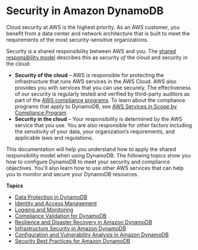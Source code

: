 # Security in Amazon DynamoDB<a name="security"></a>

Cloud security at AWS is the highest priority\. As an AWS customer, you benefit from a data center and network architecture that is built to meet the requirements of the most security\-sensitive organizations\.

Security is a shared responsibility between AWS and you\. The [shared responsibility model](https://aws.amazon.com/compliance/shared-responsibility-model/) describes this as security *of* the cloud and security *in* the cloud:
+ **Security of the cloud** – AWS is responsible for protecting the infrastructure that runs AWS services in the AWS Cloud\. AWS also provides you with services that you can use securely\. The effectiveness of our security is regularly tested and verified by third\-party auditors as part of the [AWS compliance programs](https://aws.amazon.com/compliance/programs/)\. To learn about the compliance programs that apply to DynamoDB, see [AWS Services in Scope by Compliance Program](https://aws.amazon.com/compliance/services-in-scope/)\.
+ **Security in the cloud** – Your responsibility is determined by the AWS service that you use\. You are also responsible for other factors including the sensitivity of your data, your organization’s requirements, and applicable laws and regulations\. 

This documentation will help you understand how to apply the shared responsibility model when using DynamoDB\. The following topics show you how to configure DynamoDB to meet your security and compliance objectives\. You'll also learn how to use other AWS services that can help you to monitor and secure your DynamoDB resources\. 

**Topics**
+ [Data Protection in DynamoDB](data-protection.md)
+ [Identity and Access Management](identity-and-access-mgmt.md)
+ [Logging and Monitoring](monitoring-security.md)
+ [Compliance Validation for DynamoDB](Compliance.md)
+ [Resilience and Disaster Recovery in Amazon DynamoDB](disaster-recovery-resiliency.md)
+ [Infrastructure Security in Amazon DynamoDB](network-isolation.md)
+ [Configuration and Vulnerability Analysis in Amazon DynamoDB](configuration-vulnerability.md)
+ [Security Best Practices for Amazon DynamoDB](best-practices-security.md)
